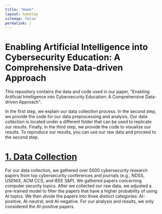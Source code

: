 ```yaml
---
title: "Home"
layout: homelay
sitemap: false
permalink: /
---
```


# Enabling Artificial Intelligence into Cybersecurity Education: A Comprehensive Data-driven Approach

This repository contains the data and code used in our paper, "Enabling Artificial Intelligence into Cybersecurity Education: A Comprehensive Data-driven Approach".

In the first step, we explain our data collection process. In the second step, we provide the code for our data preprocessing and analysis. Our data collection is located under a different folder that can be used to replicate our results. Finally, in the third step, we provide the code to visualize our results. To reproduce our results, you can use our raw data and proceed to the second step.

# [1. Data Collection](#1-data-collection)
For our data collection, we gathered over 5000 cybersecurity research papers from top cybersecurity conferences and journals (e.g., NDSS, USENIX, ACM CCS, and IEEE S&P). We gathered papers concerning computer security topics. After we collected our raw data, we adjusted a pre-trained model to filter the papers that have a higher probability of using AI topics. We then divide the papers into three distinct categories: AI-positive, AI-neutral, and AI-negative. For our analysis and results, we only considered the AI-positive papers.




